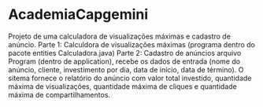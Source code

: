 # AcademiaCapgemini
Projeto de uma calculadora de visualizações máximas e cadastro de anúncio.
Parte 1: Calculdora de visualizações máximas (programa dentro do pacote entities Calculadora.java)
Parte 2: Cadastro de anúncios arquivo Program (dentro de application), recebe os dados de entrada (nome do anúncio, cliente, investimento por dia, data de início, data de término).
O sitema fornece o relatório do anúncio com valor total investido, quantidade máxima de visualizações, quantidade máxima de cliques e quantidade máxima de compartilhamentos.
